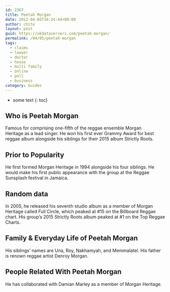 ```yaml
---
id: 2367
title: Peetah Morgan
date: 2012-04-05T16:24:44+00:00
author: chito
layout: post
guid: https://ukdataservers.com/peetah-morgan/
permalink: /04/05/peetah-morgan
tags:
  - claims
  - lawyer
  - doctor
  - house
  - multi family
  - online
  - poll
  - business
category: Guides
---
```


* some text
{: toc}
          
          
## Who is  Peetah Morgan
                  
                  
                  
Famous for comprising one-fifth of the reggae ensemble Morgan Heritage as a lead singer. He won his first ever Grammy Award for best reggae album alongside his siblings for their 2015 album Strictly Roots. 
                  
                
                
                
## Prior to Popularity 
                  
                  
                  
He first formed Morgan Heritage in 1994 alongside his four siblings. He would make his first public appearance with the group at the Reggae Sunsplash festival in Jamaica. 
                  
                
                
                
## Random data 
                  
                  
                  
In 2005, he released his seventh studio album as a member of Morgan Heritage called Full Circle, which peaked at #15 on the Billboard Reggae chart. His group&#8217;s 2015 Strictly Roots album peaked at #1 on the Top Reggae Charts. 
                  
                
                
                
## Family & Everyday Life of Peetah Morgan
                  
                  
                  
His siblings&#8217; names are Una, Roy, Nakhamyah, and Memmalatel. His father is renown reggae artist Denroy Morgan. 
                  
                
                
                
## People Related With  Peetah Morgan
                  
                  
                  
He has collaborated with Damian Marley as a member of Morgan Heritage. 
                  
                
              
            
          
          
          
    
    
  
